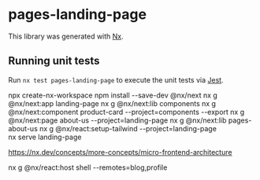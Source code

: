 # pages-landing-page

This library was generated with [Nx](https://nx.dev).

## Running unit tests

Run `nx test pages-landing-page` to execute the unit tests via [Jest](https://jestjs.io).

npx create-nx-workspace
npm install --save-dev @nx/next
nx g @nx/next:app landing-page
nx g @nx/next:lib components
nx g @nx/next:component product-card --project=components --export
nx g @nx/next:page about-us --project=landing-page
nx g @nx/next:lib pages-about-us
nx g @nx/react:setup-tailwind --project=landing-page   
nx serve landing-page

https://nx.dev/concepts/more-concepts/micro-frontend-architecture  

nx g @nx/react:host shell --remotes=blog,profile

